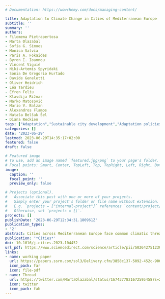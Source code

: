 ```yaml
---
# Documentation: https://wowchemy.com/docs/managing-content/

title: Adaptation to Climate Change in Cities of Mediterranean Europe
subtitle: ''
summary: ''
authors:
- Filomena Pietrapertosa
- Marta Olazabal
- Sofia G. Simoes
- Monica Salvia
- Paris A. Fokaides
- Byron I. Ioannou
- Vincent Viguié
- Niki-Artemis Spyridaki
- Sonia De Gregorio Hurtado
- Davide Geneletti
- Oliver Heidrich
- Léa Tardieu
- Efren Feliu
- Klavdija Rižnar
- Marko Matosović
- Mario V. Balzan
- Alexandros Flamos
- Nataša Belšak Šel
- Diana Reckien
tags: ["Adaptation","Sustainable city development","Adaptation policies"]
categories: []
date: '2023-06-29'
lastmod: 2023-06-29T14:35:17+02:00
featured: false
draft: false

# Featured image
# To use, add an image named `featured.jpg/png` to your page's folder.
# Focal points: Smart, Center, TopLeft, Top, TopRight, Left, Right, BottomLeft, Bottom, BottomRight.
image:
  caption: ''
  focal_point: ''
  preview_only: false

# Projects (optional).
#   Associate this post with one or more of your projects.
#   Simply enter your project's folder or file name without extension.
#   E.g. `projects = ["internal-project"]` references `content/project/deep-learning/index.md`.
#   Otherwise, set `projects = []`.
projects: []
publishDate: '2023-06-29T12:34:31.180961Z'
publication_types:
- '2'
abstract: Cities across Mediterranean Europe face common climatic threats. They are highly vulnerable and very likely to suffer losses and damages due to heat waves, droughts, wildfires, landslides, and extreme coastal events. To this date, however, there is no systematic understanding of how cities in Mediterranean Europe are preparing to adapt to these impacts. To address this question, we analyse local adaptation plans in 73 cities located in 51 regions across 9 European countries along the Mediterranean Sea (France, Italy, Spain, Greece, Portugal, Croatia, Slovenia, Cyprus and Malta). We also investigate upper levels of planning to understand the influence of policy environments. Across the sample, 67 % of regions have adopted a plan, but only 30 % of the cities. The most common climate-related hazards these cities prepare for are extreme temperatures and rainfall, followed by drought and water scarcity, as well as floods and landslides. Without legal obligations, neither regional nor national adaptation policy frameworks seem to influence the development of urban plans. In some cases, cities are ahead of national policy. This paper sheds light on the progress of local adaptation planning in Mediterranean Europe and paves the way for further research in this climate-threatened geographical area.
publication: '*Cities*'
doi: 10.1016/j.cities.2023.104452
url_pdf: https://www.sciencedirect.com/science/article/pii/S0264275123002640?dgcid=coauthor
links:
- name: working paper
  url: https://papers.ssrn.com/sol3/Delivery.cfm/3858c137-5092-452c-906d-250bff18734a-MECA.pdf?abstractid=4086321&mirid=1
  icon_pack: far
  icon: file-pdf
- name: Thread 
  url: https://twitter.com/MartaOlazabal/status/1674377821672595458?s=20
  icon: twitter
  icon_pack: fab
---
```

